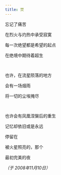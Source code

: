 ```yaml
---
title: 焚
---
```


忘记了痛苦

在烈火与灼热中承受寂寞

每一次绝望都是希望的起点

在绝境中期待着超生

<br />

也许，在流星陨落的地方

会有一场烟雨

将一切的尘埃掩尽

<br />

也许会有凤凰涅槃后的重生 

记忆却依旧或是永远

停留在

被火星照亮的，那个

最初完美的夜

*（于 2008年11月10日）*
